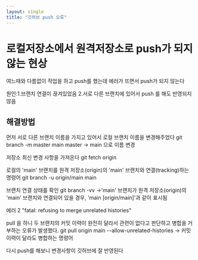 ```yaml
---
layout: single
title: "깃허브 push 오류"
---
```


# 로컬저장소에서 원격저장소로 push가 되지 않는 현상
여느때와 다름없이 작업을 하고 push를 했는데 에러가 뜨면서 push가 되지 않는다

원인:1.브랜치 연결이 끊겨있었음 2.서로 다른 브랜치에 있어서 push 를 해도 반영되지 않음

## 해결방법

먼저 서로 다른 브랜치 이름을 가지고 있어서 로컬 브랜치 이름을 변경해주었다
git branch -m master main  master -> main 으로 이름 변경

저장소 최신 변경 사항을 가져온다
git fetch origin

로컬의 'main' 브랜치를 원격 저장소(origin)의 'main' 브랜치와 연결(tracking)하는 명령어
git branch -u origin/main main

브랜치 연결 상태를 확인 
git branch -vv ->'main' 브랜치가 원격 저장소(origin)의 'main' 브랜치와 연결되어 있을 경우, 'main [origin/main]'과 같이 표시됨

에러 2
"fatal: refusing to merge unrelated histories"

pull 을 하니 두 브랜치의 커밋 이력이 완전히 달라서 관련이 없다고 판단하고 병합을 거부하는 오류가 발생했다.
git pull origin main --allow-unrelated-histories -> 커밋 이력이 달라도 병합하는 명령어

다시 push를 해보니 변경사항이 깃허브에 잘 반영된다